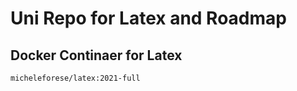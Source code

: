 # Uni Repo for Latex and Roadmap

## Docker Continaer for Latex

```docker
micheleforese/latex:2021-full
```
